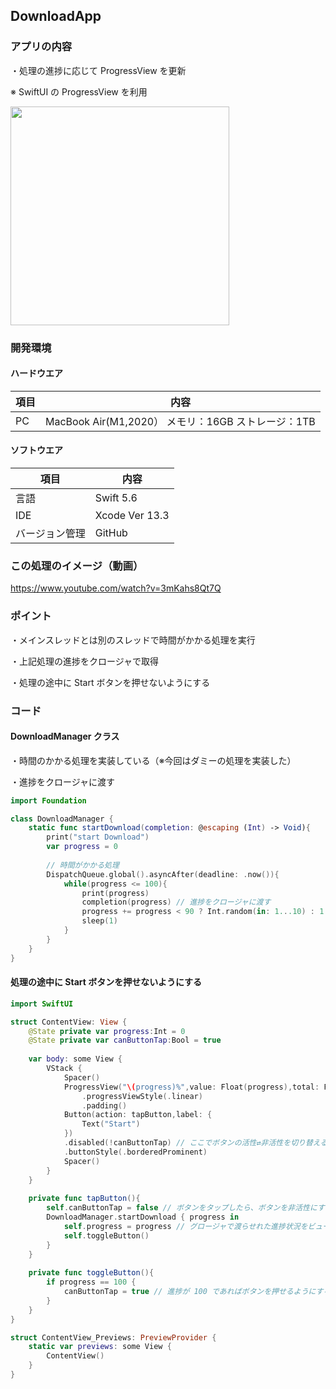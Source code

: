 ## DownloadApp
### アプリの内容
・処理の進捗に応じて ProgressView を更新

※ SwiftUI の ProgressView を利用

<img src="https://qiita-image-store.s3.ap-northeast-1.amazonaws.com/0/199441/9acab43c-add3-3391-8863-7e00ea7683d5.png" width="350">

### 開発環境
#### ハードウエア
|項目|内容|
|---|---|
|PC| MacBook Air(M1,2020） メモリ：16GB ストレージ：1TB |

#### ソフトウエア
|項目|内容|
|---|---|
|言語|Swift 5.6|
|IDE|Xcode Ver 13.3|
|バージョン管理|GitHub|

### この処理のイメージ（動画）
https://www.youtube.com/watch?v=3mKahs8Qt7Q

### ポイント
・メインスレッドとは別のスレッドで時間がかかる処理を実行

・上記処理の進捗をクロージャで取得

・処理の途中に Start ボタンを押せないようにする

### コード
#### DownloadManager クラス
・時間のかかる処理を実装している（※今回はダミーの処理を実装した）

・進捗をクロージャに渡す


```swift:DownloadManager.swift
import Foundation

class DownloadManager {
    static func startDownload(completion: @escaping (Int) -> Void){
        print("start Download")
        var progress = 0
        
        // 時間がかかる処理
        DispatchQueue.global().asyncAfter(deadline: .now()){
            while(progress <= 100){
                print(progress)
                completion(progress) // 進捗をクロージャに渡す
                progress += progress < 90 ? Int.random(in: 1...10) : 1
                sleep(1)
            }
        }
    }
}

```

#### 処理の途中に Start ボタンを押せないようにする

```swift:ContentView.swift
import SwiftUI

struct ContentView: View {
    @State private var progress:Int = 0
    @State private var canButtonTap:Bool = true
    
    var body: some View {
        VStack {
            Spacer()
            ProgressView("\(progress)%",value: Float(progress),total: Float(100))
                .progressViewStyle(.linear)
                .padding()
            Button(action: tapButton,label: {
                Text("Start")
            })
            .disabled(!canButtonTap) // ここでボタンの活性⇄非活性を切り替える
            .buttonStyle(.borderedProminent)
            Spacer()
        }
    }
    
    private func tapButton(){
        self.canButtonTap = false // ボタンをタップしたら、ボタンを非活性にする ∵ 処理中のボタン２度押しを禁止するため
        DownloadManager.startDownload { progress in
            self.progress = progress // グロージャで渡らせれた進捗状況をビューに表示
            self.toggleButton()
        }
    }
    
    private func toggleButton(){
        if progress == 100 {
            canButtonTap = true // 進捗が 100 であればボタンを押せるようにする
        }
    }
}

struct ContentView_Previews: PreviewProvider {
    static var previews: some View {
        ContentView()
    }
}
```

